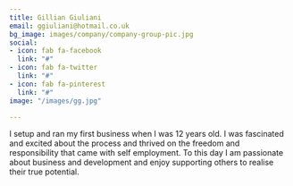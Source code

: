 ```yaml
---
title: Gillian Giuliani
email: ggiuliani@hotmail.co.uk
bg_image: images/company/company-group-pic.jpg
social:
- icon: fab fa-facebook
  link: "#"
- icon: fab fa-twitter
  link: "#"
- icon: fab fa-pinterest
  link: "#"
image: "/images/gg.jpg"

---
```

I setup and ran my first business when I was 12 years old. I was fascinated
and excited about the process and thrived on the freedom and responsibility
that came with self employment. To this day I am passionate about business and
development and enjoy supporting others to realise their true potential.